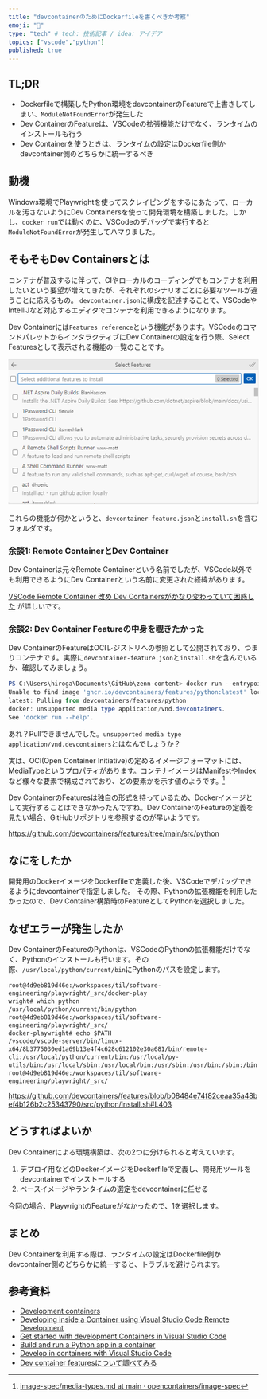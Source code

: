 ```yaml
---
title: "devcontainerのためにDockerfileを書くべきか考察"
emoji: "🔖"
type: "tech" # tech: 技術記事 / idea: アイデア
topics: ["vscode","python"]
published: true
---
```


## TL;DR

- Dockerfileで構築したPython環境をdevcontainerのFeatureで上書きしてしまい、`ModuleNotFoundError`が発生した
- Dev ContainerのFeatureは、VSCodeの拡張機能だけでなく、ランタイムのインストールも行う
- Dev Containerを使うときは、ランタイムの設定はDockerfile側かdevcontainer側のどちらかに統一するべき

## 動機

Windows環境でPlaywrightを使ってスクレイピングをするにあたって、ローカルを汚さないようにDev Containersを使って開発環境を構築しました。しかし、`docker run`では動くのに、VSCodeのデバッグで実行すると`ModuleNotFoundError`が発生してハマりました。

## そもそもDev Containersとは

コンテナが普及するに伴って、CIやローカルのコーディングでもコンテナを利用したいという要望が増えてきたが、それぞれのシナリオごとに必要なツールが違うことに応えるもの。
`devcontainer.json`に構成を記述することで、VSCodeやIntelliJなど対応するエディタでコンテナを利用できるようになります。

Dev Containerには`Features reference`という機能があります。VSCodeのコマンドパレットからインタラクティブにDev Containerの設定を行う際、Select Featuresとして表示される機能の一覧のことです。

![Select Features](/images/devcontainer-select-features.png)

これらの機能が何かというと、`devcontainer-feature.json`と`install.sh`を含むフォルダです。

### 余談1: Remote ContainerとDev Container

Dev Containerは元々Remote Containerという名前でしたが、VSCode以外でも利用できるようにDev Containerという名前に変更された経緯があります。

[VSCode Remote Container 改め Dev Containersがかなり変わっていて困惑した](https://zenn.dev/newgyu/scraps/4c24bf3df804bd) が詳しいです。

### 余談2: Dev Container Featureの中身を覗きたかった

Dev ContainerのFeatureはOCIレジストリへの参照として公開されており、つまりコンテナです。実際に`devcontainer-feature.json`と`install.sh`を含んでいるか、確認してみましょう。

```powershell
PS C:\Users\hiroga\Documents\GitHub\zenn-content> docker run --entrypoint /bin/bash --rm -it ghcr.io/devcontainers/features/python
Unable to find image 'ghcr.io/devcontainers/features/python:latest' locally
latest: Pulling from devcontainers/features/python
docker: unsupported media type application/vnd.devcontainers.
See 'docker run --help'.
```

あれ？Pullできませんでした。`unsupported media type application/vnd.devcontainers`とはなんでしょうか？

実は、OCI(Open Container Initiative)の定めるイメージフォーマットには、MediaTypeというプロパティがあります。コンテナイメージはManifestやIndexなど様々な要素で構成されており、どの要素かを示す値のようです。[^oci-image-media-types]
[^oci-image-media-types]: [image-spec/media-types.md at main · opencontainers/image-spec](https://github.com/opencontainers/image-spec/blob/main/media-types.md)

Dev ContainerのFeaturesは独自の形式を持っているため、Dockerイメージとして実行することはできなかったんですね。Dev ContainerのFeatureの定義を見たい場合、GitHubリポジトリを参照するのが早いようです。

https://github.com/devcontainers/features/tree/main/src/python

## なにをしたか

開発用のDockerイメージをDockerfileで定義した後、VSCodeでデバッグできるようにdevcontainerで指定しました。
その際、Pythonの拡張機能を利用したかったので、Dev Container構築時のFeatureとしてPythonを選択しました。

## なぜエラーが発生したか

Dev ContainerのFeatureのPythonは、VSCodeのPythonの拡張機能だけでなく、Pythonのインストールも行います。その際、`/usr/local/python/current/bin`にPythonのパスを設定します。

```terminal
root@4d9eb819d46e:/workspaces/til/software-engineering/playwright/_src/docker-play
wright# which python
/usr/local/python/current/bin/python
root@4d9eb819d46e:/workspaces/til/software-engineering/playwright/_src/
docker-playwright# echo $PATH
/vscode/vscode-server/bin/linux-x64/8b3775030ed1a69b13e4f4c628c612102e30a681/bin/remote-cli:/usr/local/python/current/bin:/usr/local/py-utils/bin:/usr/local/sbin:/usr/local/bin:/usr/sbin:/usr/bin:/sbin:/bin
root@4d9eb819d46e:/workspaces/til/software-engineering/playwright/_src/
```

https://github.com/devcontainers/features/blob/b08484e74f82ceaa35a48bef4b126b2c25343790/src/python/install.sh#L403

## どうすればよいか

Dev Containerによる環境構築は、次の2つに分けられると考えています。

1. デプロイ用などのDockerイメージをDockerfileで定義し、開発用ツールをdevcontainerでインストールする
2. ベースイメージやランタイムの選定をdevcontainerに任せる

今回の場合、PlaywrightのFeatureがなかったので、1を選択します。

## まとめ

Dev Containerを利用する際は、ランタイムの設定はDockerfile側かdevcontainer側のどちらかに統一すると、トラブルを避けられます。

## 参考資料

- [Development containers](https://containers.dev/)
- [Developing inside a Container using Visual Studio Code Remote Development](https://code.visualstudio.com/docs/devcontainers/containers)
- [Get started with development Containers in Visual Studio Code](https://code.visualstudio.com/docs/devcontainers/tutorial)
- [Build and run a Python app in a container](https://code.visualstudio.com/docs/containers/quickstart-python)
- [Develop in containers with Visual Studio Code](https://code.visualstudio.com/learn/develop-cloud/containers)
- [Dev container featuresについて調べてみる](https://zenn.dev/nmemoto/scraps/9eee0f54dc30ed)

